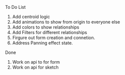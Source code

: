 To Do List

1. Add centroid logic
2. Add animations to show from origin to everyone else
3. Add colors to show relationships
4. Add Filters for different relationships
5. Firgure out form creation and connetion.
6. Address Panning effect state.

Done
1. Work on api to for form
2. Work on api for sketch
